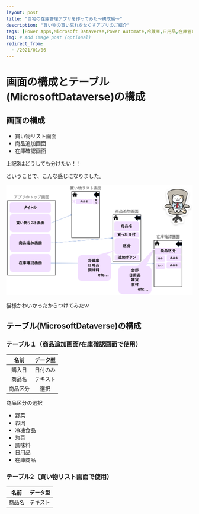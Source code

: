 ```yaml
---
layout: post
title: "自宅の在庫管理アプリを作ってみた～構成編～"
description: "買い物の買い忘れをなくすアプリのご紹介"
tags: [Power Apps,Microsoft Dataverse,Power Automate,冷蔵庫,日用品,在庫管理]
img: # Add image post (optional)
redirect_from:
  - /2021/01/06
---
```


# 画面の構成とテーブル(MicrosoftDataverse)の構成

## 画面の構成
 - 買い物リスト画面
 - 商品追加画面
 - 在庫確認画面

上記3はどうしても分けたい！！

ということで、こんな感じになりました。

<!-- ../が1個上に上がる
 　　※imgの中のfaviiconのところに記事を書いているとすると../../になる
 　　../で１個上に上がる＝assetsにる/imgの中の/写真-->
<img src="../assets/img/冷蔵庫管理アプリ.png"></img>　

猫様かわいかったからつけてみたｗ

## テーブル(MicrosoftDataverse)の構成
### テーブル１（商品追加画面/在庫確認画面で使用）
|名前|データ型|
|:-:|:-:|
|購入日|日付のみ|
|商品名|テキスト|
|商品区分|選択|

商品区分の選択
 - 野菜
 - お肉
 - 冷凍食品
 - 惣菜
 - 調味料
 - 日用品
 - 在庫商品


### テーブル2（買い物リスト画面で使用）
|名前|データ型|
|:-:|:-:|
|商品名|テキスト|


